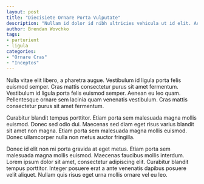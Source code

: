 ```yaml
---
layout: post
title: "Diecisiete Ornare Porta Vulputate"
description: "Nullam id dolor id nibh ultricies vehicula ut id elit. Aenean lacinia bibendum nulla sed consectetur. Praesent commodo cursus magna, vel scelerisque nisl consectetur et. Maecenas sed diam eget risus varius blandit sit amet non magna. Lorem ipsum dolor sit amet, consectetur adipiscing elit."
author: Brendan Wovchko
tags:
- parturient
- ligula
categories:
- "Ornare Cras"
- "Inceptos"
---
```


Nulla vitae elit libero, a pharetra augue. Vestibulum id ligula porta felis euismod semper. Cras mattis consectetur purus sit amet fermentum. Vestibulum id ligula porta felis euismod semper. Aenean eu leo quam. Pellentesque ornare sem lacinia quam venenatis vestibulum. Cras mattis consectetur purus sit amet fermentum.

Curabitur blandit tempus porttitor. Etiam porta sem malesuada magna mollis euismod. Donec sed odio dui. Maecenas sed diam eget risus varius blandit sit amet non magna. Etiam porta sem malesuada magna mollis euismod. Donec ullamcorper nulla non metus auctor fringilla.

Donec id elit non mi porta gravida at eget metus. Etiam porta sem malesuada magna mollis euismod. Maecenas faucibus mollis interdum. Lorem ipsum dolor sit amet, consectetur adipiscing elit. Curabitur blandit tempus porttitor. Integer posuere erat a ante venenatis dapibus posuere velit aliquet. Nullam quis risus eget urna mollis ornare vel eu leo.

